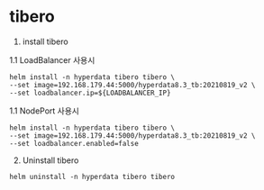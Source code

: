 # tibero

1. install tibero

  1.1 LoadBalancer 사용시
  ```
  helm install -n hyperdata tibero tibero \
  --set image=192.168.179.44:5000/hyperdata8.3_tb:20210819_v2 \
  --set loadbalancer.ip=${LOADBALANCER_IP}
  ```
  
  1.1 NodePort 사용시
  ```
  helm install -n hyperdata tibero tibero \
  --set image=192.168.179.44:5000/hyperdata8.3_tb:20210819_v2 \
  --set loadbalancer.enabled=false
  ```

2. Uninstall tibero
```
helm uninstall -n hyperdata tibero tibero
```

